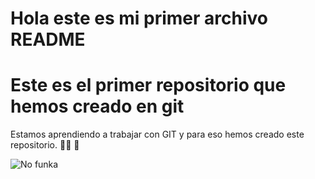 # Hola este es mi primer archivo README
# Este es el primer repositorio que hemos creado en git
Estamos aprendiendo a trabajar con GIT y para eso hemos creado este repositorio. :man_student: :boy:



![No funka](https://is1-ssl.mzstatic.com/image/thumb/Music114/v4/e5/8e/67/e58e67ec-e8f5-5435-2150-8350b641d083/5059033243767_cover.jpg/400x400cc.jpg)
